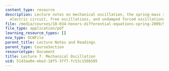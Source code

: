 ```yaml
---
content_type: resource
description: Lecture notes on mechanical oscillation, the spring-mass system and the
  electric circuit, free oscillations, and undamped forced oscillations.
file: /media/courses/18-034-honors-differential-equations-spring-2009/5143aa0eeba318f53ff7fc53c150b585_MIT18_034s09_lec07.pdf
file_type: application/pdf
learning_resource_types: []
ocw_type: OCWFile
parent_title: Lecture Notes and Readings
parent_type: CourseSection
resourcetype: Document
title: Lecture 7. Mechanical Oscillation
uid: 5143aa0e-eba3-18f5-3ff7-fc53c150b585
---
```

